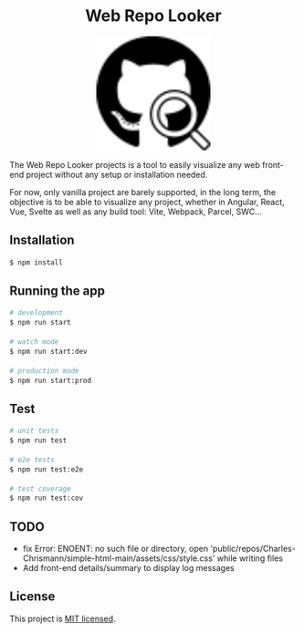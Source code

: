 <h1 align="center">Web Repo Looker</h1>

<p align="center">
  <a href="#" target="blank"><img src="./public/favicon.svg" width="200" alt="Web Repo Looker Logo"></a>
</p>

The Web Repo Looker projects is a tool to easily visualize any web front-end project without any setup or installation needed.

For now, only vanilla project are barely supported, in the long term, the objective is to be able to visualize any project, whether in Angular, React, Vue, Svelte as well as any build tool: Vite, Webpack, Parcel, SWC...

## Installation

```bash
$ npm install
```

## Running the app

```bash
# development
$ npm run start

# watch mode
$ npm run start:dev

# production mode
$ npm run start:prod
```

## Test

```bash
# unit tests
$ npm run test

# e2e tests
$ npm run test:e2e

# test coverage
$ npm run test:cov
```

## TODO

- fix Error: ENOENT: no such file or directory, open 'public/repos/Charles-Chrismann/simple-html-main/assets/css/style.css' while writing files
- Add front-end details/summary to display log messages

## License

This project is [MIT licensed](LICENSE).